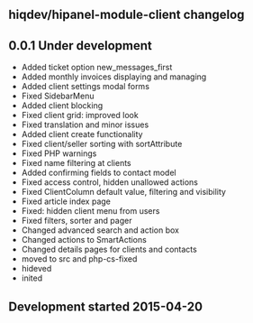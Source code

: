 hiqdev/hipanel-module-client changelog
--------------------------------------

## 0.0.1 Under development

- Added ticket option new_messages_first
- Added monthly invoices displaying and managing
- Added client settings modal forms
- Fixed SidebarMenu
- Added client blocking
- Fixed client grid: improved look
- Fixed translation and minor issues
- Added client create functionality
- Fixed client/seller sorting with sortAttribute
- Fixed PHP warnings
- Fixed name filtering at clients
- Added confirming fields to contact model
- Fixed access control, hidden unallowed actions
- Fixed ClientColumn default value, filtering and visibility
- Fixed article index page
- Fixed: hidden client menu from users
- Fixed filters, sorter and pager
- Changed advanced search and action box
- Changed actions to SmartActions
- Changed details pages for clients and contacts
- moved to src and php-cs-fixed
- hideved
- inited

## Development started 2015-04-20

